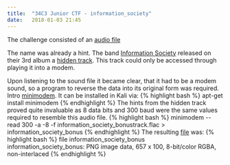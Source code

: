```yaml
---
title:  "34C3 Junior CTF - information_society"
date:   2018-01-03 21:45
---
```

The challenge consisted of an [audio file](../files/information_society_bonustrac.flac)

The name was already a hint. The band [Information Society](https://en.wikipedia.org/wiki/Information_Society_(band)) released on their 3rd album a [hidden track](http://www.eeggs.com/items/3840.html). This track could only be accessed through playing it into a modem. 

Upon listening to the sound file it became clear, that it had to be a modem sound, so a program to reverse the data into its original form was required. Intro [minimodem](https://github.com/kamalmostafa/minimodem). 
It can be installed in Kali via:
{% highlight bash %}
apt-get install minimodem 
{% endhighlight %}
The hints from the hidden track proved quite invaluable as 8 data bits and 300 baud were the same values required to resemble this audio file.
{% highlight bash %}
minimodem --read 300 -a -8 -f information_society_bonustrack.flac > information_society_bonus
{% endhighlight %}
The resulting [file](../files/information_society_bonus.png) was:
{% highlight bash %}
file information_society_bonus
information_society_bonus: PNG image data, 657 x 100, 8-bit/color RGBA, non-interlaced
{% endhighlight %}
